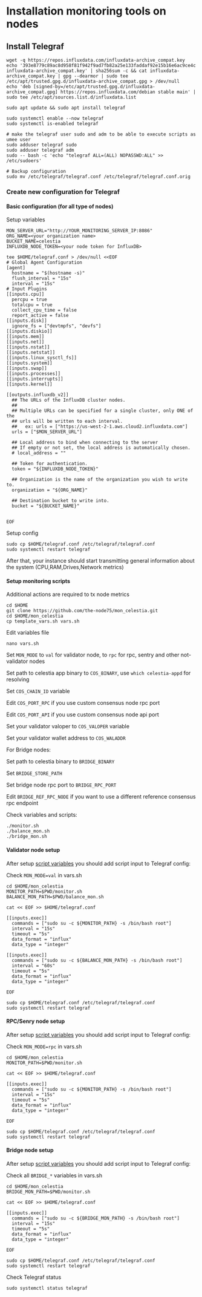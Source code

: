 # Installation monitoring tools on nodes

## Install Telegraf

```
wget -q https://repos.influxdata.com/influxdata-archive_compat.key
echo '393e8779c89ac8d958f81f942f9ad7fb82a25e133faddaf92e15b16e6ac9ce4c influxdata-archive_compat.key' | sha256sum -c && cat influxdata-archive_compat.key | gpg --dearmor | sudo tee /etc/apt/trusted.gpg.d/influxdata-archive_compat.gpg > /dev/null
echo 'deb [signed-by=/etc/apt/trusted.gpg.d/influxdata-archive_compat.gpg] https://repos.influxdata.com/debian stable main' | sudo tee /etc/apt/sources.list.d/influxdata.list

sudo apt update && sudo apt install telegraf

sudo systemctl enable --now telegraf
sudo systemctl is-enabled telegraf

# make the telegraf user sudo and adm to be able to execute scripts as umee user
sudo adduser telegraf sudo
sudo adduser telegraf adm
sudo -- bash -c 'echo "telegraf ALL=(ALL) NOPASSWD:ALL" >> /etc/sudoers'

# Backup configuration
sudo mv /etc/telegraf/telegraf.conf /etc/telegraf/telegraf.conf.orig
```

### Create new configuration for Telegraf

#### Basic configuration (for all type of nodes)

Setup variables
```
MON_SERVER_URL="http://YOUR_MONITORING_SERVER_IP:8086"
ORG_NAME=<your organization name>
BUCKET_NAME=celestia
INFLUXDB_NODE_TOKEN=<your node token for InfluxDB>
```


```
tee $HOME/telegraf.conf > /dev/null <<EOF
# Global Agent Configuration
[agent]
  hostname = "$(hostname -s)"
  flush_interval = "15s"
  interval = "15s"
# Input Plugins
[[inputs.cpu]]
  percpu = true
  totalcpu = true
  collect_cpu_time = false
  report_active = false
[[inputs.disk]]
  ignore_fs = ["devtmpfs", "devfs"]
[[inputs.diskio]]
[[inputs.mem]]
[[inputs.net]]
[[inputs.nstat]]
[[inputs.netstat]]
[[inputs.linux_sysctl_fs]]
[[inputs.system]]
[[inputs.swap]]
[[inputs.processes]]
[[inputs.interrupts]]
[[inputs.kernel]]

[[outputs.influxdb_v2]]
  ## The URLs of the InfluxDB cluster nodes.
  ##
  ## Multiple URLs can be specified for a single cluster, only ONE of the
  ## urls will be written to each interval.
  ##   ex: urls = ["https://us-west-2-1.aws.cloud2.influxdata.com"]
  urls = ["$MON_SERVER_URL"]
  
  ## Local address to bind when connecting to the server
  ## If empty or not set, the local address is automatically chosen.
  # local_address = ""

  ## Token for authentication.
  token = "${INFLUXDB_NODE_TOKEN}"
  
  ## Organization is the name of the organization you wish to write to.
  organization = "${ORG_NAME}"

  ## Destination bucket to write into.
  bucket = "${BUCKET_NAME}"
  
  
EOF
```

Setup config

```
sudo cp $HOME/telegraf.conf /etc/telegraf/telegraf.conf
sudo systemctl restart telegraf
```

After that, your instance should start transmitting general information about the system (CPU,RAM,Drives,Network metrics)

#### Setup monitoring scripts 

Additional actions are required to tx node metrics

```
cd $HOME
git clone https://github.com/the-node75/mon_celestia.git
cd $HOME/mon_celestia
cp template_vars.sh vars.sh
```

Edit variables file
```
nano vars.sh
```

Set `MON_MODE` to `val` for validator node, to `rpc`  for rpc, sentry and other not-validator nodes

Set path to celestia app binary to `COS_BINARY`, use `which celestia-appd` for resolving 

Set `COS_CHAIN_ID` variable 

Edit `COS_PORT_RPC` if you use custom consensus node rpc port 

Edit `COS_PORT_API` if you use custom consensus node api port 

Set your validator valoper to `COS_VALOPER` variable

Set your validator wallet address to `COS_WALADDR`

For Bridge nodes:

Set path to celestia binary to `BRIDGE_BINARY`

Set `BRIDGE_STORE_PATH` 

Set bridge node rpc port to `BRIDGE_RPC_PORT`

Edit `BRIDGE_REF_RPC_NODE` if you want to use a different reference consensus rpc endpoint 


Check variables and scripts:
```
./monitor.sh
./balance_mon.sh
./bridge_mon.sh
```

#### Validator node setup 

After setup [script variables](#Setup-monitoring-scripts) you should add script input to Telegraf config:

Check `MON_MODE=val` in vars.sh

```
cd $HOME/mon_celestia
MONITOR_PATH=$PWD/monitor.sh
BALANCE_MON_PATH=$PWD/balance_mon.sh

cat << EOF >> $HOME/telegraf.conf

[[inputs.exec]]
  commands = ["sudo su -c ${MONITOR_PATH} -s /bin/bash root"]
  interval = "15s"
  timeout = "5s"
  data_format = "influx"
  data_type = "integer"

[[inputs.exec]]
  commands = ["sudo su -c ${BALANCE_MON_PATH} -s /bin/bash root"]
  interval = "60s"
  timeout = "5s"
  data_format = "influx"
  data_type = "integer"
  
EOF

sudo cp $HOME/telegraf.conf /etc/telegraf/telegraf.conf
sudo systemctl restart telegraf
```

#### RPC/Senry node setup 

After setup [script variables](#Setup-monitoring-scripts) you should add script input to Telegraf config:

Check `MON_MODE=rpc` in vars.sh

```
cd $HOME/mon_celestia
MONITOR_PATH=$PWD/monitor.sh

cat << EOF >> $HOME/telegraf.conf

[[inputs.exec]]
  commands = ["sudo su -c ${MONITOR_PATH} -s /bin/bash root"]
  interval = "15s"
  timeout = "5s"
  data_format = "influx"
  data_type = "integer"
  
EOF

sudo cp $HOME/telegraf.conf /etc/telegraf/telegraf.conf
sudo systemctl restart telegraf
```

#### Bridge node setup 

After setup [script variables](#Setup-monitoring-scripts) you should add script input to Telegraf config:

Check all `BRIDGE_*` variables in vars.sh

```
cd $HOME/mon_celestia
BRIDGE_MON_PATH=$PWD/monitor.sh

cat << EOF >> $HOME/telegraf.conf

[[inputs.exec]]
  commands = ["sudo su -c ${BRIDGE_MON_PATH} -s /bin/bash root"]
  interval = "15s"
  timeout = "5s"
  data_format = "influx"
  data_type = "integer"
  
EOF

sudo cp $HOME/telegraf.conf /etc/telegraf/telegraf.conf
sudo systemctl restart telegraf
```

Check Telegraf status 
```
sudo systemctl status telegraf
```

